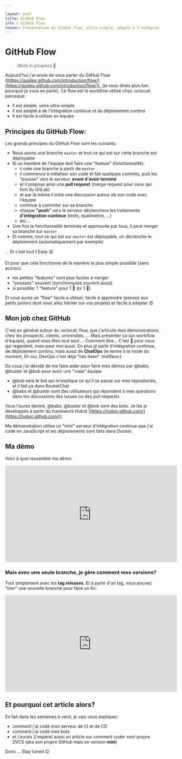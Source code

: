 ```yaml
---

layout: post
title: GitHub Flow
info : GitHub Flow
teaser: Présentation du GitHub flow, ultra-simple, adapté à l'intégration continue et au déploiement continu, facile à utiliser en équipe...
---
```


# GitHub Flow

> Work in progress :construction:

Aujourd'hui j'ai envie de vous parler du GitHub Flow ([https://guides.github.com/introduction/flow/](https://guides.github.com/introduction/flow/)), (je vous dirais plus loin pourquoi je vous en parle). Ce flow est le workflow utilisé chez :octocat: parceque:

- Il est simple, voire ultra-simple
- Il est adapté à de l'intégration continue et du déploiement continu
- Il est facile à utiliser en équipe

## Principes du GitHub Flow:

Les grands principes du GitHub Flow sont les suivants:

- Nous avons une branche `master` et tout ce qui est sur cette branche est déployable
- Si un membre de l'équipe doit faire une "feature" (fonctionnalité):
  - il crée une branche à partir de `master`
  - il commence à initialiser son code et fait quelques commits, puis les "pousse" vers le serveur, **avant d'avoir terminé**
  - et il propose ainsi une **pull request** (merge request pour ceux qui font du GitLab)
  - et par là même il initie une discussion autour de son code avec l'équipe
  - continue à commiter sur sa branche
  - chaque **"push"** vers le serveur déclenchera les traitements **d'intégration continue** (tests, qualimétrie, ...)
  - etc...
- Une fois la fonctionnalité terminée et approuvée par tous, il peut merger sa branche sur `master`
- Et comme, tout ce qui est sur `master` est déployable, on déclenche le déploiement (automatiquement par exemple)

... Et c'est tout :exclamation: Easy :stuck_out_tongue_winking_eye:

Et pour que cela fonctionne de la manière la plus simple possible (sans accroc):
- les petites "features" sont plus faciles à merger
- "poussez" souvent (synchronysez souvent aussi)
- si possible: 1 "feature" pour 1 :woman: (or 1 :man:)

Et vous aurez un "flow" facile à utiliser, facile à apprendre (pensez aux petits juniors dont vous allez hériter sur vos projets) et facile à adapter :heart_eyes:

## Mon job chez GitHub

C'est en général autour du :octocat: flow, que j'articule mes démonstrations chez les prospects, clients, universités, ... Mais présenter ça (un workflow d'équipe), quand vous êtes tout seul ... Comment dire... C'est :hankey: pour ceux qui regardent, mais pour moi aussi. En plus je parle d'intégration continue, de déploiement continu, mais aussi de **ChatOps** (le terme à la mode du moment, Eh oui, DevOps c'est déjà "has been" :trollface:)

Du coup j'ai décidé de me faire aider pour faire mes démos par @babs, @buster et @bob pour avoir une "vraie" équipe:

- @bob sera le bot qui m'explique ce qu'il se passe sur mes repositories, et il fait ça dans RocketChat
- @babs et @buster sont des utilisateurs qui répondent à mes questions dans les discussions des issues ou des pull requests

Vous l'aurez deviné, @babs, @buster et @bob sont des bots. Je les ai développés à partir du framework Hubot ([https://hubot.github.com/](https://hubot.github.com/)).

Ma démonstration utilise un "mini" serveur d'intégration continue que j'ai codé en JavaScript et les déploiements sont faits dans Docker.

## Ma démo

Voici à quoi ressemble ma démo:

<iframe width="560" height="315" src="https://www.youtube.com/embed/95qKz92xsJo" frameborder="0" allowfullscreen></iframe>

### Mais avec une seule branche, je gère comment mes versions?

Tout simplement avec les **tag releases**. Et à partir d'un tag, vous pouvez "tirer" une nouvelle branche pour faire un fix:

<iframe width="560" height="315" src="https://www.youtube.com/embed/WdQrQWRbUg8" frameborder="0" allowfullscreen></iframe>

## Et pourquoi cet article alors?

En fait dans les semaines à venir, je vais vous expliquer:

- comment j'ai codé mon serveur de CI et de CD
- comment j'ai codé mes bots
- et j'aurais (j'espère) aussi un article sur comment coder sont propre DVCS (aka son propre GitHub mais en version **mini**)

Donc ... Stay tuned :wink:
